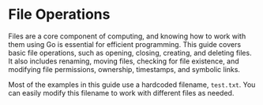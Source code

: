 # File Operations

Files are a core component of computing, and knowing how to work with them 
using Go is essential for efficient programming. This guide covers basic file 
operations, such as opening, closing, creating, and deleting files. It also 
includes renaming, moving files, checking for file existence, and modifying 
file permissions, ownership, timestamps, and symbolic links.

Most of the examples in this guide use a hardcoded filename, `test.txt`. You 
can easily modify this filename to work with different files as needed.
